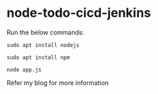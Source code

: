 
# node-todo-cicd-jenkins


Run the below commands:


`sudo apt install nodejs`


`sudo apt install npm`


`node app.js`

Refer my blog for more information

